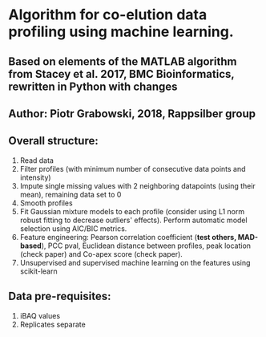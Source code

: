 # Algorithm for co-elution data profiling using machine learning.
## Based on elements of the MATLAB algorithm from Stacey et al. 2017, BMC Bioinformatics, rewritten in Python with changes
## Author: Piotr Grabowski, 2018, Rappsilber group

## Overall structure:
1. Read data
2. Filter profiles (with minimum number of consecutive data points and intensity)
3. Impute single missing values with 2 neighboring datapoints (using their mean), remaining data set to 0
4. Smooth profiles
5. Fit Gaussian mixture models to each profile (consider using L1 norm robust fitting to decrease outliers' effects). Perform automatic model selection using AIC/BIC metrics.
6. Feature engineering: Pearson correlation coefficient (**test others, MAD-based**), PCC pval, Euclidean distance between profiles, peak location (check paper) and Co-apex score (check paper).
7. Unsupervised and supervised machine learning on the features using scikit-learn

## Data pre-requisites:
1. iBAQ values
2. Replicates separate

